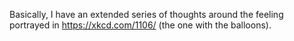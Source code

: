 Basically, I have an extended series of thoughts around the feeling portrayed in https://xkcd.com/1106/ (the one with the balloons).

